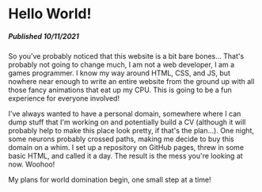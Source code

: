 # Hello World!

##### Published 10/11/2021

So you've probably noticed that this website is a bit bare bones... That's probably not going to change much, I am not a web developer, I am a games programmer. I know my way around HTML, CSS, and JS, but nowhere near enough to write an entire website from the ground up with all those fancy animations that eat up my CPU. This is going to be a fun experience for everyone involved!  

I've always wanted to have a personal domain, somewhere where I can dump stuff that I'm working on and potentially build a CV (although it will probably help to make this place look pretty, if that's the plan...). One night, some neurons probably crossed paths, making me decide to buy this domain on a whim. I set up a repository on GitHub pages, threw in some basic HTML, and called it a day. The result is the mess you're looking at now. Woohoo!  

My plans for world domination begin, one small step at a time!